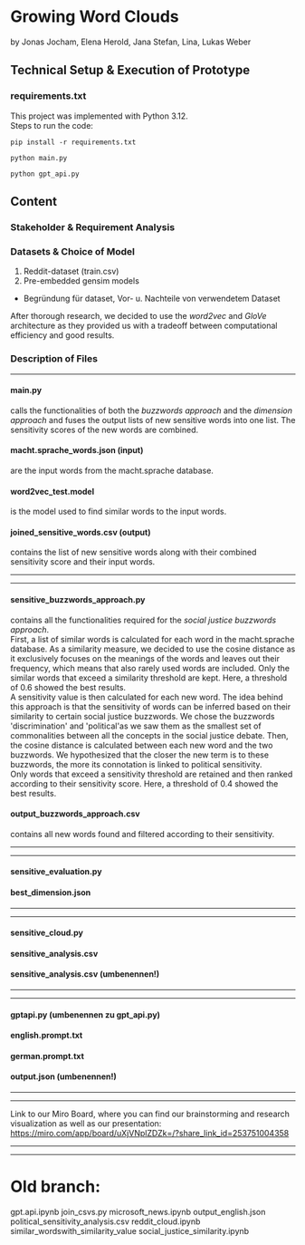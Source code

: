 # Growing Word Clouds
by Jonas Jocham, Elena Herold, Jana Stefan, Lina, Lukas Weber

## Technical Setup & Execution of Prototype
### requirements.txt
This project was implemented with Python 3.12.   
Steps to run the code: 

`pip install -r requirements.txt` 

`python main.py`

`python gpt_api.py`

## Content
### Stakeholder & Requirement Analysis    

### Datasets & Choice of Model
1. Reddit-dataset (train.csv)
2. Pre-embedded gensim models
- Begründung für dataset, Vor- u. Nachteile von verwendetem Dataset

After thorough research, we decided to use the *word2vec* and *GloVe* architecture as they provided us with a tradeoff between computational efficiency and good results.
### Description of Files 

---------------------------------------------
#### main.py 
calls the functionalities of both the *buzzwords approach* and the *dimension approach* and fuses the output lists of new sensitive words into one list. The sensitivity scores of the new words are combined.
#### macht.sprache_words.json (input)
are the input words from the macht.sprache database.
#### word2vec_test.model
is the model used to find similar words to the input words.
#### joined_sensitive_words.csv (output)
contains the list of new sensitive words along with their combined sensitivity score and their input words.

---------------------------------------------

---------------------------------------------
#### sensitive_buzzwords_approach.py
contains all the functionalities required for the *social justice buzzwords approach*.   
First, a list of similar words is calculated for each word in the macht.sprache database. As a similarity measure, we decided to use the cosine distance as it exclusively focuses on the meanings of the words and leaves out their frequency, which means that also rarely used words are included. Only the similar words that exceed a similarity threshold are kept. Here, a threshold of 0.6 showed the best results.      
A sensitivity value is then calculated for each new word. The idea behind this approach is that the sensitivity of words can be inferred based on their similarity to certain social justice buzzwords. We chose the buzzwords 'discrimination' and 'political'as we saw them as the smallest set of commonalities between all the concepts in the social justice debate. Then, the cosine distance is calculated between each new word and the two buzzwords. We hypothesized that the closer the new term is to these buzzwords, the more its connotation is linked to political sensitivity.   
Only words that exceed a sensitivity threshold are retained and then ranked according to their sensitivity score. Here, a threshold of 0.4 showed the best results.

#### output_buzzwords_approach.csv
contains all new words found and filtered according to their sensitivity.

---------------------------------------------

---------------------------------------------
#### sensitive_evaluation.py
#### best_dimension.json
---------------------------------------------

---------------------------------------------
#### sensitive_cloud.py
#### sensitive_analysis.csv
#### sensitive_analysis.csv (umbenennen!)
---------------------------------------------

---------------------------------------------
#### gptapi.py (umbenennen zu gpt_api.py)
#### english.prompt.txt
#### german.prompt.txt
#### output.json (umbenennen!)
---------------------------------------------

---------------------------------------------
Link to our Miro Board, where you can find our brainstorming and research visualization as well as our presentation: 
https://miro.com/app/board/uXjVNplZDZk=/?share_link_id=253751004358

---------------------------------------------

---------------------------------------------


# Old branch: 
gpt.api.ipynb
join_csvs.py
microsoft_news.ipynb
output_english.json 
political_sensitivity_analysis.csv
reddit_cloud.ipynb
similar_wordswith_similarity_value
social_justice_similarity.ipynb

